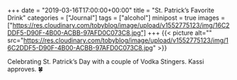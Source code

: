 +++
date = "2019-03-16T17:00:00+00:00"
title = "St. Patrick’s Favorite Drink"
categories = ["Journal"]
tags = ["alcohol"]
minipost = true
images = ["https://res.cloudinary.com/tobyblog/image/upload/v1552775123/img/16C2DDF5-D90F-4B00-ACBB-97AFD0C073C8.jpg"]
+++
{{< picture alt="" src="https://res.cloudinary.com/tobyblog/image/upload/v1552775123/img/16C2DDF5-D90F-4B00-ACBB-97AFD0C073C8.jpg" >}}

Celebrating St. Patrick’s Day with a couple of Vodka Stingers. Kassi approves. 🍀
